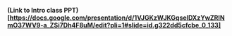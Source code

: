 **(Link to Intro class PPT)[https://docs.google.com/presentation/d/1VJGKzWJKGqselDXzYwZRINmO37WV9-a_ZSi7Dh4F8uM/edit?pli=1#slide=id.g322dd5cfcbe_0_133]**
